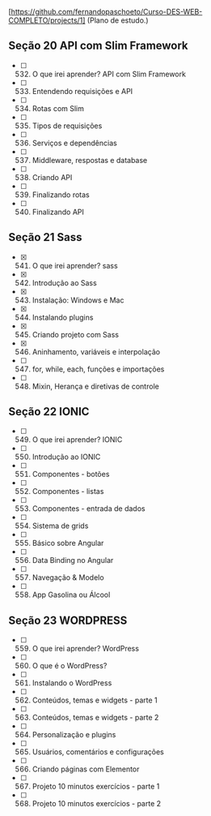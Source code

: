 
[https://github.com/fernandopaschoeto/Curso-DES-WEB-COMPLETO/projects/1] (Plano de estudo.)

## Seção 20 API com Slim Framework

- [ ] 532. O que irei aprender? API com Slim Framework
- [ ] 533. Entendendo requisições e API
- [ ] 534. Rotas com Slim
- [ ] 535. Tipos de requisições
- [ ] 536. Serviços e dependências
- [ ] 537. Middleware, respostas e database
- [ ] 538. Criando API
- [ ] 539. Finalizando rotas
- [ ] 540. Finalizando API

## Seção 21 Sass

- [x] 541. O que irei aprender? sass
- [x] 542. Introdução ao Sass
- [x] 543. Instalação: Windows e Mac
- [x] 544. Instalando plugins
- [x] 545. Criando projeto com Sass
- [x] 546. Aninhamento, variáveis e interpolação
- [ ] 547. for, while, each, funções e importações
- [ ] 548. Mixin, Herança e diretivas de controle

## Seção 22 IONIC

- [ ] 549. O que irei aprender? IONIC
- [ ] 550. Introdução ao IONIC
- [ ] 551. Componentes - botões
- [ ] 552. Componentes - listas
- [ ] 553. Componentes - entrada de dados
- [ ] 554. Sistema de grids
- [ ] 555. Básico sobre Angular
- [ ] 556. Data Binding no Angular
- [ ] 557. Navegação & Modelo
- [ ] 558. App Gasolina ou Álcool

## Seção 23 WORDPRESS

- [ ] 559. O que irei aprender? WordPress
- [ ] 560. O que é o WordPress?
- [ ] 561. Instalando o WordPress
- [ ] 562. Conteúdos, temas e widgets - parte 1
- [ ] 563. Conteúdos, temas e widgets - parte 2
- [ ] 564. Personalização e plugins
- [ ] 565. Usuários, comentários e configurações
- [ ] 566. Criando páginas com Elementor
- [ ] 567. Projeto 10 minutos exercícios - parte 1
- [ ] 568. Projeto 10 minutos exercícios - parte 2